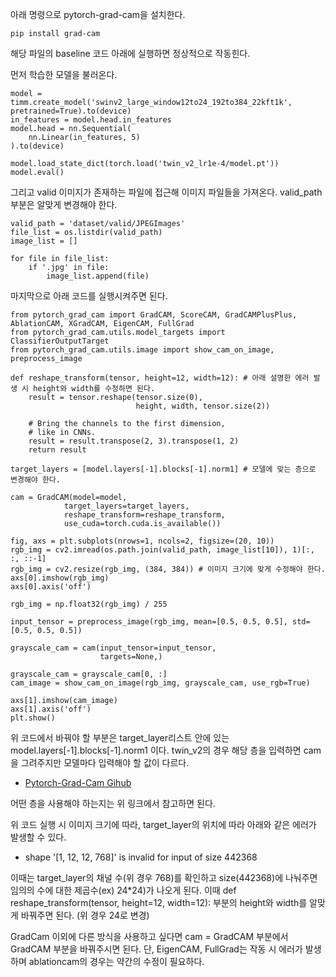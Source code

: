 아래 명령으로 pytorch-grad-cam을 설치한다. 

```
pip install grad-cam
```

해당 파일의 baseline 코드 아래에 실행하면 정상적으로 작동힌다.

먼저 학습한 모델을 불러온다.

```
model = timm.create_model('swinv2_large_window12to24_192to384_22kft1k', pretrained=True).to(device)
in_features = model.head.in_features
model.head = nn.Sequential(
    nn.Linear(in_features, 5)
).to(device)

model.load_state_dict(torch.load('twin_v2_lr1e-4/model.pt'))
model.eval()
```
그리고 valid 이미지가 존재하는 파일에 접근해 이미지 파일들을 가져온다. 
valid_path 부분은 알맞게 변경해야 한다.

```
valid_path = 'dataset/valid/JPEGImages'
file_list = os.listdir(valid_path)
image_list = []

for file in file_list:
    if '.jpg' in file:
        image_list.append(file)
```

마지막으로 아래 코드를 실행시켜주면 된다.
```
from pytorch_grad_cam import GradCAM, ScoreCAM, GradCAMPlusPlus, AblationCAM, XGradCAM, EigenCAM, FullGrad
from pytorch_grad_cam.utils.model_targets import ClassifierOutputTarget
from pytorch_grad_cam.utils.image import show_cam_on_image, preprocess_image

def reshape_transform(tensor, height=12, width=12): # 아래 설명한 에러 발생 시 height와 width를 수정하면 된다.
    result = tensor.reshape(tensor.size(0),
                            height, width, tensor.size(2))

    # Bring the channels to the first dimension,
    # like in CNNs.
    result = result.transpose(2, 3).transpose(1, 2)
    return result

target_layers = [model.layers[-1].blocks[-1].norm1] # 모델에 맞는 층으로 변경해야 한다.

cam = GradCAM(model=model, 
            target_layers=target_layers, 
            reshape_transform=reshape_transform, 
            use_cuda=torch.cuda.is_available())

fig, axs = plt.subplots(nrows=1, ncols=2, figsize=(20, 10))
rgb_img = cv2.imread(os.path.join(valid_path, image_list[10]), 1)[:, :, ::-1]
rgb_img = cv2.resize(rgb_img, (384, 384)) # 이미지 크기에 맞게 수정해야 한다.
axs[0].imshow(rgb_img)
axs[0].axis('off')

rgb_img = np.float32(rgb_img) / 255

input_tensor = preprocess_image(rgb_img, mean=[0.5, 0.5, 0.5], std=[0.5, 0.5, 0.5])

grayscale_cam = cam(input_tensor=input_tensor,
                    targets=None,)

grayscale_cam = grayscale_cam[0, :]
cam_image = show_cam_on_image(rgb_img, grayscale_cam, use_rgb=True)

axs[1].imshow(cam_image)
axs[1].axis('off')
plt.show()
```

위 코드에서 바꿔야 할 부분은 target_layer리스트 안에 있는  model.layers[-1].blocks[-1].norm1 이다. 
twin_v2의 경우 해당 층을 입력하면 cam을 그려주지만 모델마다 입력해야 할 값이 다르다.

* [Pytorch-Grad-Cam Gihub](https://github.com/jacobgil/pytorch-grad-cam)

어떤 층을 사용해야 하는지는 위 링크에서 참고하면 된다.


위 코드 실행 시 이미지 크기에 따라, target_layer의 위치에 따라 아래와 같은 에러가 발생할 수 있다.

* shape '[1, 12, 12, 768]' is invalid for input of size 442368

이때는 target_layer의 채널 수(위 경우 768)를 확인하고 size(442368)에 나눠주면 임의의 수에 대한 제곱수(ex) 24*24)가 나오게 된다. 이때 def reshape_transform(tensor, height=12, width=12): 부분의 height와 width를 알맞게 바꿔주면 된다. (위 경우 24로 변경)

GradCam 이외에 다른 방식을 사용하고 싶다면 cam = GradCAM 부분에서 GradCAM 부분을 바꿔주시면 된다.
단, EigenCAM, FullGrad는 작동 시 에러가 발생하며 ablationcam의 경우는 약간의 수정이 필요하다.